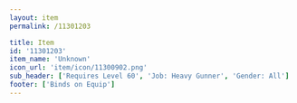 ```yaml
---
layout: item
permalink: /11301203

title: Item
id: '11301203'
item_name: 'Unknown'
icon_url: 'item/icon/11300902.png'
sub_header: ['Requires Level 60', 'Job: Heavy Gunner', 'Gender: All']
footer: ['Binds on Equip']
---
```

